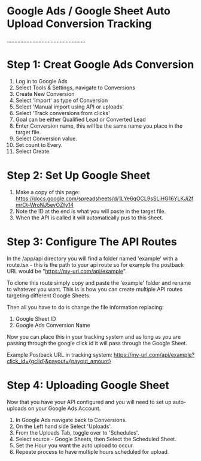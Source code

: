 # Google Ads / Google Sheet Auto Upload Conversion Tracking

....................................................

# Step 1: Creat Google Ads Conversion

1. Log in to Google Ads
2. Select Tools & Settings, navigate to Conversions
3. Create New Conversion
3. Select 'Import' as type of Conversion
4. Select 'Manual import using API or uploads'
5. Select 'Track conversions from clicks'
6. Goal can be either Qualified Lead or Converted Lead
7. Enter Conversion name, this will be the same name you place in the target file.
8. Select Conversion value.
9. Set count to Every.
10. Select Create.

# Step 2: Set Up Google Sheet

1. Make a copy of this page: https://docs.google.com/spreadsheets/d/1LYe6qOCL9sSLiHG16YLKJi2fmrCt-WroNJ5evOZfy14
2. Note the ID at the end is what you will paste in the target file.
3. When the API is called it will automatically pus to this sheet.

# Step 3: Configure The API Routes

In the /app/api directory you will find a folder named 'example' with a route.tsx - this is the path to your api route so for example the postback URL would be "https://my-url.com/api/example". 

To clone this route simply copy and paste the 'example' folder and rename to whatever you want. This is is how you can create multiple API routes targeting different Google Sheets. 

Then all you have to do is change the file information replacing:

1. Google Sheet ID
2. Google Ads Conversion Name

Now you can place this in your tracking system and as long as you are passing through the google click id it will pass through the Google Sheet.

Example Postback URL in tracking system: https://my-url.com/api/example?click_id={gclid}&payout={payout_amount}


# Step 4: Uploading Google Sheet

Now that you have your API configured and you will need to set up auto-uploads on your Google Ads Account.

1. In Google Ads navigate back to Conversions.
2. On the Left hand side Select 'Uploads'.
3. From the Uploads Tab, toggle over to 'Schedules'.
4. Select source - Google Sheets, then Select the Scheduled Sheet.
5. Set the Hour you want the auto upload to occur.
6. Repeate process to have multiple hours scheduled for upload.
